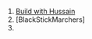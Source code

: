 1. [Build with Hussain](https://www.youtube.com/watch?v=n5y3ERM82vw&list=PLQGFK8RiEPSK2DbKF5X0jm8dUCOP2TbuH)
 2. [BlackStickMarchers]
 3. 